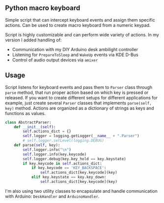 ## Python macro keyboard

Simple script that can intercept keyboard events and assign them specific actions. Can be used to create macro keyboard from a numeric keypad.

Script is highly customizable and can perform wide variety of actions. In my version I added handling of:
 * Communication with my DIY Arduino desk ambilight controller
 * Listening for `PrepareToSleep` and `WakeUp` events via KDE D-Bus
 * Control of audio output devices via `amixer`

## Usage

Script listens for keyboard events and pass them to `Parser` class through `parse` method, that run proper action based on which key is pressed or released. If you want to create different setups for different applications for example, just create several `Parser` classes that implements `parse(self, key)` method. Actions are organized as a dictionary of strings as keys and functions as values. 

```python
class AbstractParser:
    def __init__(self):
        self.actions_dict = {}        
        self.logger = logging.getLogger(__name__ + ".Parser")
        # self.logger.setLevel(logging.DEBUG)
    def parse(self, key):
        self.logger.info("\n")
        self.logger.info(key.keycode)
        self.logger.debug(key.key_hold == key.keystate)
        if key.keycode in self.actions_dict:
            if key.keycode == 'KEY_BACKSPACE':
                self.actions_dict[key.keycode](key)
            elif key.keystate == key.key_down:
                self.actions_dict[key.keycode](key)
```
I'm also using two utility classes to encapsulate and handle communication with Arduino: `DeskHandler` and `ArduinoHandler`.

